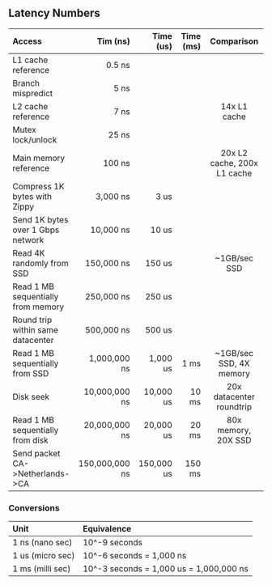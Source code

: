 ## Latency Numbers

| Access                             | Tim (ns)         | Time (us)  | Time (ms) | Comparison                  |
| :-------------------------         | ---:             | ----:      | ----:     | :-----:                     |
| L1 cache reference                 | 0.5 ns           |            |           |                             |
| Branch mispredict                  | 5   ns           |            |           |                             |
| L2 cache reference                 | 7   ns           |            |           | 14x L1 cache                |
| Mutex lock/unlock                  | 25   ns          |            |           |                             |
| Main memory reference              | 100   ns         |            |           | 20x L2 cache, 200x L1 cache |
| Compress 1K bytes with Zippy       | 3,000   ns       | 3 us       |           |                             |
| Send 1K bytes over 1 Gbps network  | 10,000   ns      | 10 us      |           |                             |
| Read 4K randomly from SSD          | 150,000   ns     | 150 us     |           | ~1GB/sec SSD                |
| Read 1 MB sequentially from memory | 250,000   ns     | 250 us     |           |                             |
| Round trip within same datacenter  | 500,000   ns     | 500 us     |           |                             |
| Read 1 MB sequentially from SSD    | 1,000,000   ns   | 1,000 us   | 1 ms      | ~1GB/sec SSD, 4X memory     |
| Disk seek                          | 10,000,000   ns  | 10,000 us  | 10 ms     | 20x datacenter roundtrip    |
| Read 1 MB sequentially from disk   | 20,000,000   ns  | 20,000 us  | 20 ms     | 80x memory, 20X SSD         |
| Send packet CA->Netherlands->CA    | 150,000,000   ns | 150,000 us | 150 ms    |                             |


### Conversions
| Unit             | Equivalence                              |
| :-----           | :----                                    |
| 1 ns (nano sec)  | 10^-9 seconds                            |
| 1 us (micro sec) | 10^-6 seconds = 1,000 ns                 |
| 1 ms (milli sec) | 10^-3 seconds = 1,000 us  = 1,000,000 ns |
